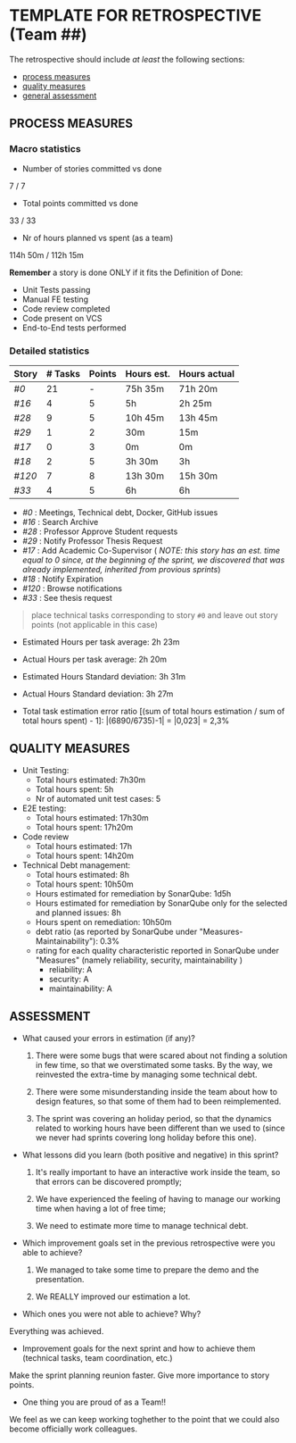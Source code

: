 TEMPLATE FOR RETROSPECTIVE (Team ##)
=====================================

The retrospective should include _at least_ the following
sections:

- [process measures](#process-measures)
- [quality measures](#quality-measures)
- [general assessment](#assessment)

## PROCESS MEASURES 

### Macro statistics

- Number of stories committed vs done 

7 / 7

- Total points committed vs done 

33 / 33

- Nr of hours planned vs spent (as a team)

114h 50m / 112h 15m


**Remember**  a story is done ONLY if it fits the Definition of Done:
 
- Unit Tests passing
- Manual FE testing
- Code review completed
- Code present on VCS
- End-to-End tests performed


### Detailed statistics

| Story  | # Tasks | Points | Hours est. | Hours actual |
|--------|---------|--------|------------|--------------|
| _#0_   |    21   |    -   |   75h 35m    |  71h 20m   |
| _#16_  |    4    |    5   |    5h        |   2h 25m   |
| _#28_  |    9    |    5   |  10h 45m     |   13h 45m  |   
| _#29_  |    1    |    2   |     30m      |     15m    | 
| _#17_  |    0    |    3   |      0m      |     0m     |
| _#18_  |    2    |    5   |    3h 30m    |     3h     |
| _#120_ |    7    |    8   |    13h 30m   |   15h 30m  |
| _#33_  |    4    |    5   |      6h      |    6h      |      
   
- _#0_ : Meetings, Technical debt, Docker, GitHub issues
- _#16_ : Search Archive
- _#28_ : Professor Approve Student requests
- _#29_ : Notify Professor Thesis Request
- _#17_ : Add Academic Co-Supervisor (<i> NOTE: this story has an est. time equal to 0 since, at the beginning of the sprint, we discovered that was already implemented, inherited from provious sprints</i>)
- _#18_ : Notify Expiration
- _#120_ : Browse notifications
- _#33_ : See thesis request

> place technical tasks corresponding to story `#0` and leave out story points (not applicable in this case)

- Estimated Hours per task average: 2h 23m
- Actual Hours per task average: 2h 20m
- Estimated Hours Standard deviation: 3h 31m
- Actual Hours Standard deviation: 3h 27m

- Total task estimation error ratio [(sum of total hours estimation / sum of total hours spent) - 1]:  |(6890/6735)-1|  = |0,023| = 2,3%

  
## QUALITY MEASURES 

- Unit Testing:
  - Total hours estimated: 7h30m
  - Total hours spent: 5h
  - Nr of automated unit test cases: 5
- E2E testing:
  - Total hours estimated: 17h30m
  - Total hours spent:  17h20m
- Code review 
  - Total hours estimated: 17h
  - Total hours spent:  14h20m
- Technical Debt management:
  - Total hours estimated: 8h
  - Total hours spent: 10h50m 
  - Hours estimated for remediation by SonarQube: 1d5h 
  - Hours estimated for remediation by SonarQube only for the selected and planned issues: 8h 
  - Hours spent on remediation: 10h50m
  - debt ratio (as reported by SonarQube under "Measures-Maintainability"): 0.3%
  - rating for each quality characteristic reported in SonarQube under "Measures" (namely reliability, security, maintainability )
    - reliability:  A
    - security: A
    - maintainability: A
  
## ASSESSMENT

- What caused your errors in estimation (if any)?

  1. There were some bugs that were scared about not finding a solution in few time, so that we overstimated some tasks. 
By the way, we reinvested the extra-time by managing some technical debt.

  2. There were some misunderstanding inside the team about how to design features, so that some of them had to been
reimplemented. 

  3. The sprint was covering an holiday period, so that the dynamics related to working hours have been different than we used to (since we never had sprints covering long holiday before this one).


- What lessons did you learn (both positive and negative) in this sprint?

  1. It's really important to have an interactive work inside the team, so that errors can be discovered promptly;

  2. We have experienced the feeling of having to manage our working time when having a lot of free time;

  3. We need to estimate more time to manage technical debt.

- Which improvement goals set in the previous retrospective were you able to achieve? 

  1. We managed to take some time to prepare the demo and the presentation.
  
  2. We REALLY improved our estimation a lot.

- Which ones you were not able to achieve? Why?

Everything was achieved.


- Improvement goals for the next sprint and how to achieve them (technical tasks, team coordination, etc.)

Make the sprint planning reunion faster.
Give more importance to story points.

- One thing you are proud of as a Team!!

We feel as we can keep working toghether to the point that we could also become officially work colleagues.